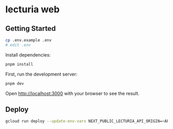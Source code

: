 # lecturia web

## Getting Started

```bash
cp .env.example .env
# edit .env
```

Install dependencies:

```bash
pnpm install
```

First, run the development server:

```bash
pnpm dev
```

Open [http://localhost:3000](http://localhost:3000) with your browser to see the result.


## Deploy

```bash
gcloud run deploy --update-env-vars NEXT_PUBLIC_LECTURIA_API_ORIGIN=<API_URL>
```
